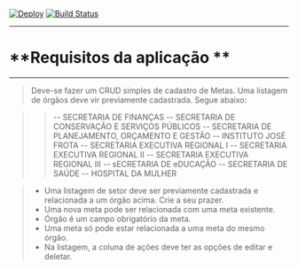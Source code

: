 
[![Deploy](https://www.herokucdn.com/deploy/button.png)](https://heroku.com/deploy) [![Build Status](https://travis-ci.org/AndrePaiva/desafio.svg?branch=master)](https://travis-ci.org/AndrePaiva/desafio)

----------

# **Requisitos da aplicação **

-------------

> Deve-se fazer um CRUD simples de cadastro de Metas.
Uma listagem de órgãos deve vir previamente cadastrada. Segue abaixo:

>> -- SECRETARIA DE FINANÇAS
 -- SECRETARIA DE CONSERVAÇÃO E SERVIÇOS PÚBLICOS
 -- SECRETARIA DE PLANEJAMENTO, ORÇAMENTO E GESTÃO
 -- INSTITUTO JOSÉ FROTA
 -- SECRETARIA EXECUTIVA REGIONAL I
 -- SECRETARIA EXECUTIVA REGIONAL II
 -- SECRETARIA EXECUTIVA REGIONAL III
 -- sECRETARIA DE eDUCAÇÃO
 -- SECRETARIA DE SAÚDE
 -- HOSPITAL DA MULHER
 
> - Uma listagem de setor deve ser previamente cadastrada e relacionada a um órgão acima. Crie a seu prazer.
> - Uma nova meta pode ser relacionada com uma meta existente.
> - Órgão é um campo obrigatório da meta.
> - Uma meta só pode estar relacionada a uma meta do mesmo órgão.
> - Na listagem, a coluna de ações deve ter as opções de editar e deletar.
